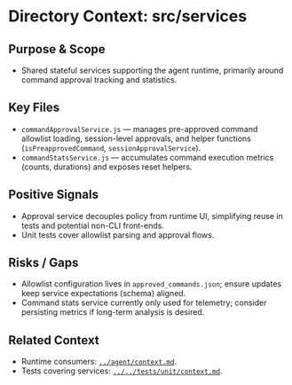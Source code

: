 # Directory Context: src/services

## Purpose & Scope

- Shared stateful services supporting the agent runtime, primarily around command approval tracking and statistics.

## Key Files

- `commandApprovalService.js` — manages pre-approved command allowlist loading, session-level approvals, and helper functions (`isPreapprovedCommand`, `sessionApprovalService`).
- `commandStatsService.js` — accumulates command execution metrics (counts, durations) and exposes reset helpers.

## Positive Signals

- Approval service decouples policy from runtime UI, simplifying reuse in tests and potential non-CLI front-ends.
- Unit tests cover allowlist parsing and approval flows.

## Risks / Gaps

- Allowlist configuration lives in `approved_commands.json`; ensure updates keep service expectations (schema) aligned.
- Command stats service currently only used for telemetry; consider persisting metrics if long-term analysis is desired.

## Related Context

- Runtime consumers: [`../agent/context.md`](../agent/context.md).
- Tests covering services: [`../../tests/unit/context.md`](../../tests/unit/context.md).
